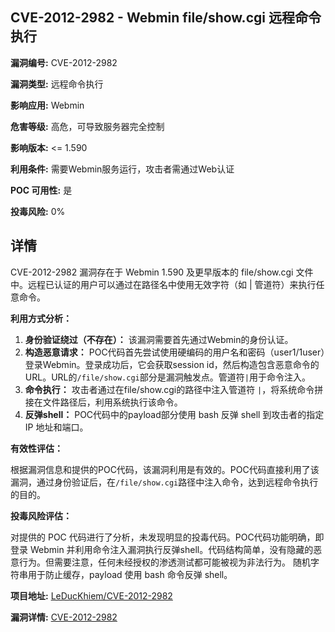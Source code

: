 ## CVE-2012-2982 - Webmin file/show.cgi 远程命令执行

**漏洞编号:** CVE-2012-2982

**漏洞类型:** 远程命令执行

**影响应用:** Webmin

**危害等级:** 高危，可导致服务器完全控制

**影响版本:** <= 1.590

**利用条件:** 需要Webmin服务运行，攻击者需通过Web认证

**POC 可用性:** 是

**投毒风险:** 0%

## 详情

CVE-2012-2982 漏洞存在于 Webmin 1.590 及更早版本的 file/show.cgi 文件中。远程已认证的用户可以通过在路径名中使用无效字符（如 | 管道符）来执行任意命令。

**利用方式分析：**

1.  **身份验证绕过（不存在）：** 该漏洞需要首先通过Webmin的身份认证。
2.  **构造恶意请求：** POC代码首先尝试使用硬编码的用户名和密码（user1/1user）登录Webmin。登录成功后，它会获取session id，然后构造包含恶意命令的 URL。URL的`/file/show.cgi`部分是漏洞触发点。管道符`|`用于命令注入。
3.  **命令执行：** 攻击者通过在file/show.cgi的路径中注入管道符 `|`，将系统命令拼接在文件路径后，利用系统执行该命令。
4.  **反弹shell：** POC代码中的payload部分使用 bash 反弹 shell 到攻击者的指定 IP 地址和端口。

**有效性评估：**

根据漏洞信息和提供的POC代码，该漏洞利用是有效的。POC代码直接利用了该漏洞，通过身份验证后，在`/file/show.cgi`路径中注入命令，达到远程命令执行的目的。

**投毒风险评估：**

对提供的 POC 代码进行了分析，未发现明显的投毒代码。POC代码功能明确，即登录 Webmin 并利用命令注入漏洞执行反弹shell。代码结构简单，没有隐藏的恶意行为。但需要注意，任何未经授权的渗透测试都可能被视为非法行为。
随机字符串用于防止缓存，payload 使用 bash 命令反弹 shell。


**项目地址:** [LeDucKhiem/CVE-2012-2982](https://github.com/LeDucKhiem/CVE-2012-2982)

**漏洞详情:** [CVE-2012-2982](https://nvd.nist.gov/vuln/detail/CVE-2012-2982)